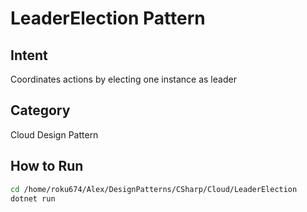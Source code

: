 # LeaderElection Pattern

## Intent
Coordinates actions by electing one instance as leader

## Category
Cloud Design Pattern

## How to Run
```bash
cd /home/roku674/Alex/DesignPatterns/CSharp/Cloud/LeaderElection
dotnet run
```
